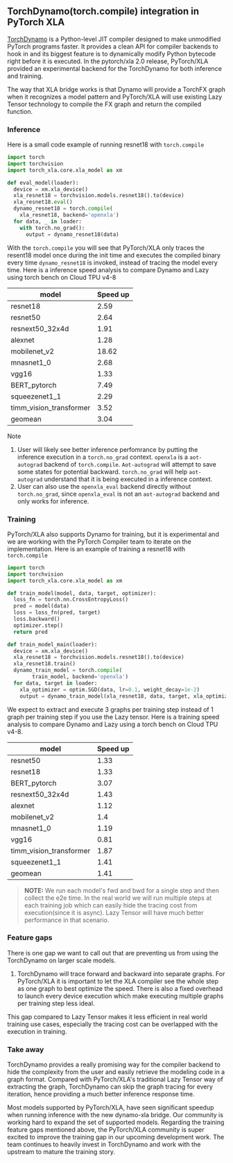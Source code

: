 ## TorchDynamo(torch.compile) integration in PyTorch XLA

[TorchDynamo](https://pytorch.org/docs/stable/dynamo/index.html) is a Python-level JIT compiler designed to make unmodified PyTorch programs faster. It provides a clean API for compiler backends to hook in and its biggest feature is to dynamically modify Python bytecode right before it is executed. In the pytorch/xla 2.0 release, PyTorch/XLA provided an experimental backend for the TorchDynamo for both inference and training.

The way that XLA bridge works is that Dynamo will provide a TorchFX graph when it recognizes a model pattern and PyTorch/XLA will use existing Lazy Tensor technology to compile the FX graph and return the compiled function.

### Inference
Here is a small code example of running resnet18 with `torch.compile`

```python
import torch
import torchvision
import torch_xla.core.xla_model as xm

def eval_model(loader):
  device = xm.xla_device()
  xla_resnet18 = torchvision.models.resnet18().to(device)
  xla_resnet18.eval()
  dynamo_resnet18 = torch.compile(
    xla_resnet18, backend='openxla')
  for data, _ in loader:
    with torch.no_grad():
      output = dynamo_resnet18(data)
```

With the `torch.compile` you will see that PyTorch/XLA only traces the resent18 model once during the init time and executes the compiled binary every time `dynamo_resnet18` is invoked, instead of tracing the model every time. Here is a inference speed analysis to compare Dynamo and Lazy using torch bench on Cloud TPU v4-8

| model | Speed up |
| --- | ----------- |
resnet18 | 2.59
resnet50 | 2.64
resnext50_32x4d	| 1.91
alexnet | 1.28
mobilenet_v2 | 18.62
mnasnet1_0 | 2.68
vgg16 | 1.33
BERT_pytorch | 7.49
squeezenet1_1 | 2.29
timm_vision_transformer | 3.52
geomean | 3.04

Note 
1. User will likely see better inference perfomrance by putting the inference execution in a `torch.no_grad` context. `openxla` is a `aot-autograd` backend of `torch.compile`. `Aot-autograd` will attempt to save some states for potential backward. `torch.no_grad` will help `aot-autograd` understand that it is being executed in a inference context.
2. User can also use the `openxla_eval` backend directly without `torch.no_grad`, since `openxla_eval` is not an `aot-autograd` backend and only works for inference. 

### Training
PyTorch/XLA also supports Dynamo for training, but it is  experimental and we are working with the PyTorch Compiler team to iterate on the implementation. Here is an example of training a resnet18 with `torch.compile`

```python
import torch
import torchvision
import torch_xla.core.xla_model as xm

def train_model(model, data, target, optimizer):
  loss_fn = torch.nn.CrossEntropyLoss()
  pred = model(data)
  loss = loss_fn(pred, target)
  loss.backward()
  optimizer.step()
  return pred

def train_model_main(loader):
  device = xm.xla_device()
  xla_resnet18 = torchvision.models.resnet18().to(device)
  xla_resnet18.train()
  dynamo_train_model = torch.compile(
        train_model, backend='openxla')
  for data, target in loader:
    xla_optimizer = optim.SGD(data, lr=0.1, weight_decay=1e-2)
    output = dynamo_train_model(xla_resnet18, data, target, xla_optimizer)
```

We expect to extract and execute 3 graphs per training step instead of 1 graph per training step if you use the Lazy tensor. Here is a training speed analysis to compare Dynamo and Lazy using a torch bench on Cloud TPU v4-8.

| model | Speed up |
| --- | ----------- |
resnet50 | 1.33
resnet18 | 1.33
BERT_pytorch | 3.07
resnext50_32x4d | 1.43
alexnet | 1.12
mobilenet_v2 | 1.4
mnasnet1_0 | 1.19
vgg16 | 0.81
timm_vision_transformer | 1.87
squeezenet1_1 | 1.41
geomean | 1.41

> **NOTE:** We run each model's fwd and bwd for a single step and then collect the e2e time. In the real world we will run multiple steps at each training job which can easily hide the tracing cost from execution(since it is async). Lazy Tensor will have much better performance in that scenario.

### Feature gaps
There is one gap we want to call out that are preventing us from using the TorchDynamo on larger scale models.

1. TorchDynamo will trace forward and backward into separate graphs. For PyTorch/XLA it is important to let the XLA compiler see the whole step as one graph to best optimize the speed. There is also a fixed overhead to launch every device execution which make executing multiple graphs per training step less ideal.

This gap compared to Lazy Tensor makes it less efficient in real world training use cases, especially the tracing cost can be overlapped with the execution in training.

### Take away
TorchDynamo provides a really promising way for the compiler backend to hide the complexity from the user and easily retrieve the modeling code in a graph format. Compared with PyTorch/XLA's traditional Lazy Tensor way of extracting the graph, TorchDynamo can skip the graph tracing for every iteration, hence providing a much better inference response time.

Most models supported by PyTorch/XLA, have seen significant speedup when running inference with the new dynamo-xla bridge. Our community is working hard to expand the set of supported models. Regarding the training feature gaps mentioned above, the PyTorch/XLA community is super excited to improve the training gap in our upcoming development work. The team continues to heavily invest in TorchDynamo and work with the upstream to mature the training story.
